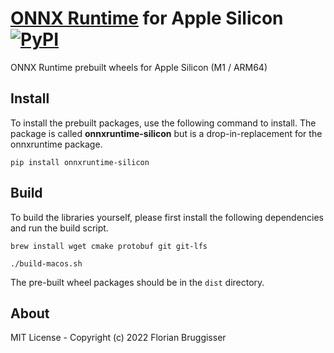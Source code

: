 # [ONNX Runtime](https://github.com/microsoft/onnxruntime) for Apple Silicon [![PyPI](https://img.shields.io/pypi/v/onnxruntime-silicon)](https://pypi.org/project/onnxruntime-silicon/)
ONNX Runtime prebuilt wheels for Apple Silicon (M1 / ARM64)

## Install
To install the prebuilt packages, use the following command to install. The package is called **onnxruntime-silicon** but is a drop-in-replacement for the onnxruntime package.

```
pip install onnxruntime-silicon
```

## Build
To build the libraries yourself, please first install the following dependencies and run the build script.

```
brew install wget cmake protobuf git git-lfs
```

```
./build-macos.sh
```

The pre-built wheel packages should be in the `dist` directory.

## About
MIT License - Copyright (c) 2022 Florian Bruggisser
